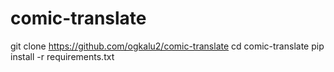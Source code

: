 # comic-translate
git clone https://github.com/ogkalu2/comic-translate
cd comic-translate
pip install -r requirements.txt

